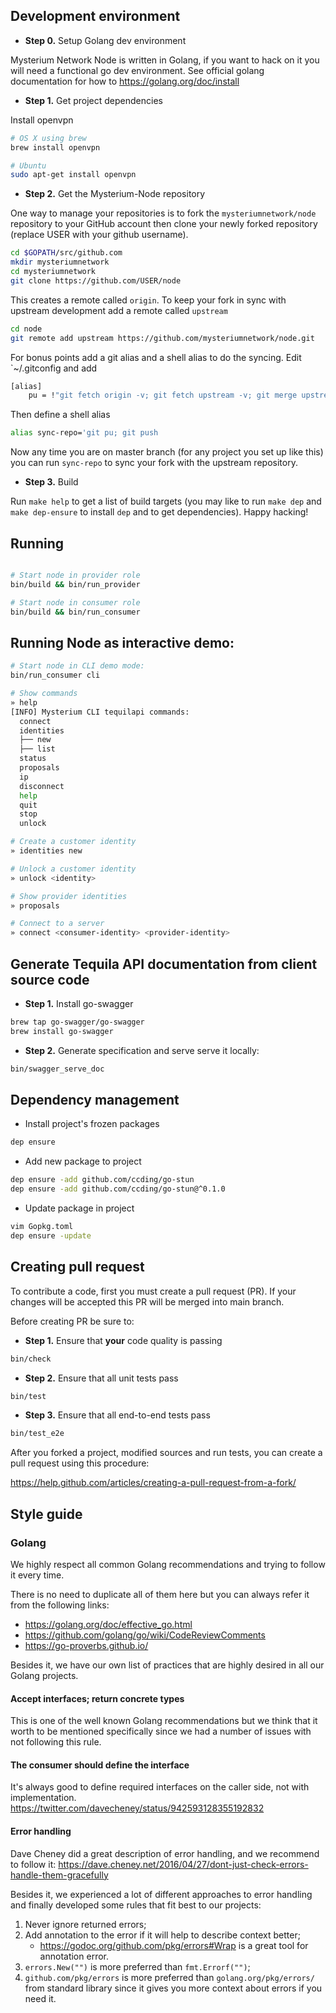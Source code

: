 ## Development environment

* **Step 0.** Setup Golang dev environment

Mysterium Network Node is written in Golang, if you want to hack on it you will
need a functional go dev environment.  See official golang documentation for how
to https://golang.org/doc/install

* **Step 1.** Get project dependencies

Install openvpn

```bash
# OS X using brew
brew install openvpn

# Ubuntu
sudo apt-get install openvpn

```

* **Step 2.** Get the Mysterium-Node repository

One way to manage your repositories is to fork the `mysteriumnetwork/node`
repository to your GitHub account then clone your newly forked repository
(replace USER with your github username).

```bash
cd $GOPATH/src/github.com
mkdir mysteriumnetwork
cd mysteriumnetwork
git clone https://github.com/USER/node
```

This creates a remote called `origin`.  To keep your fork in sync with upstream
development add a remote called `upstream`
```bash
cd node
git remote add upstream https://github.com/mysteriumnetwork/node.git
```

For bonus points add a git alias and a shell alias to do the syncing.  Edit
`~/.gitconfig and add
```bash
[alias]
	pu = !"git fetch origin -v; git fetch upstream -v; git merge upstream/master"
```

Then define a shell alias
```bash
alias sync-repo='git pu; git push
```

Now any time you are on master branch (for any project you set up like this) you
can run `sync-repo` to sync your fork with the upstream repository.

* **Step 3.** Build

Run `make help` to get a list of build targets (you may like to run `make dep`
and `make dep-ensure` to install `dep` and to get dependencies).  Happy hacking!

## Running

```bash

# Start node in provider role
bin/build && bin/run_provider

# Start node in consumer role
bin/build && bin/run_consumer
```

## Running Node as interactive demo:

```bash
# Start node in CLI demo mode:
bin/run_consumer cli

# Show commands
» help
[INFO] Mysterium CLI tequilapi commands:
  connect
  identities
  ├── new
  ├── list
  status
  proposals
  ip
  disconnect
  help
  quit
  stop
  unlock

# Create a customer identity
» identities new

# Unlock a customer identity
» unlock <identity>

# Show provider identities
» proposals

# Connect to a server
» connect <consumer-identity> <provider-identity>
```

## Generate Tequila API documentation from client source code

* **Step 1.** Install go-swagger
```bash
brew tap go-swagger/go-swagger
brew install go-swagger
```

* **Step 2.** Generate specification and serve serve it locally:
```bash
bin/swagger_serve_doc
```

## Dependency management

* Install project's frozen packages
```bash
dep ensure
```

* Add new package to project
```bash
dep ensure -add github.com/ccding/go-stun
dep ensure -add github.com/ccding/go-stun@^0.1.0
```

* Update package in project
```bash
vim Gopkg.toml
dep ensure -update
```

## Creating pull request

To contribute a code, first you must create a pull request (PR). If your changes will be accepted
this PR will be merged into main branch.

Before creating PR be sure to:

* **Step 1.** Ensure that **your** code quality is passing

```bash
bin/check
```

* **Step 2.** Ensure that all unit tests pass

```bash
bin/test
```

* **Step 3.** Ensure that all end-to-end tests pass

```bash
bin/test_e2e
```

After you forked a project, modified sources and run tests, you can create a pull request using this procedure:

 https://help.github.com/articles/creating-a-pull-request-from-a-fork/

## Style guide

### Golang

We highly respect all common Golang recommendations and trying to follow it every time.

There is no need to duplicate all of them here but you can always refer it from the following links:

 - https://golang.org/doc/effective_go.html
 - https://github.com/golang/go/wiki/CodeReviewComments
 - https://go-proverbs.github.io/

Besides it, we have our own list of practices that are highly desired in all our Golang projects.

#### Accept interfaces; return concrete types

This is one of the well known Golang recommendations but we think that it worth to be mentioned specifically since we had a number of issues with not following this rule.

#### The consumer should define the interface

It's always good to define required interfaces on the caller side, not with implementation.
https://twitter.com/davecheney/status/942593128355192832

#### Error handling

Dave Cheney did a great description of error handling, and we recommend to follow it:
https://dave.cheney.net/2016/04/27/dont-just-check-errors-handle-them-gracefully

Besides it, we experienced a lot of different approaches to error handling and finally developed some rules that fit best to our projects:

1) Never ignore returned errors;
1) Add annotation to the error if it will help to describe context better;
   - https://godoc.org/github.com/pkg/errors#Wrap is a great tool for annotation error.
1) `errors.New("")` is more preferred than `fmt.Errorf("")`;
1) `github.com/pkg/errors` is more preferred than `golang.org/pkg/errors/` from standard library since it gives you more context about errors if you need it.
